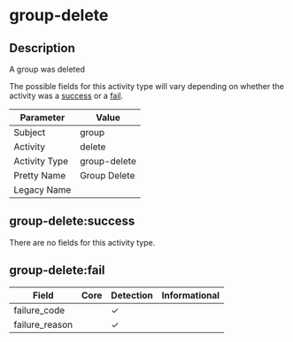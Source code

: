 group-delete
============

Description
-----------
A group was deleted

The possible fields for this activity type will vary depending on whether the activity was a [success](#group-deletesuccess) or a [fail](#group-deletefail).

| Parameter     | Value        |
| ------------- | ------------ |
| Subject       | group        |
| Activity      | delete       |
| Activity Type | group-delete |
| Pretty Name   | Group Delete |
| Legacy Name   |              |

group-delete:success
--------------------

There are no fields for this activity type.


group-delete:fail
-----------------

| Field          | Core | Detection | Informational |
| -------------- | ---- | --------- | ------------- |
| failure_code   |      | &#10003;  |               |
| failure_reason |      | &#10003;  |               |